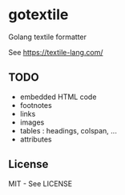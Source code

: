 gotextile
=========

Golang textile formatter

See https://textile-lang.com/

TODO
----

* embedded HTML code
* footnotes
* links
* images
* tables : headings, colspan, ...
* attributes

License
-------

MIT - See LICENSE
